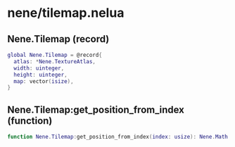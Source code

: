 # nene/tilemap.nelua
## Nene.Tilemap (record)

```lua
global Nene.Tilemap = @record{
  atlas: *Nene.TextureAtlas,
  width: uinteger,
  height: uinteger,
  map: vector(isize),
}
```

## Nene.Tilemap:get_position_from_index (function)

```lua
function Nene.Tilemap:get_position_from_index(index: usize): Nene.Math.Vec2
```

